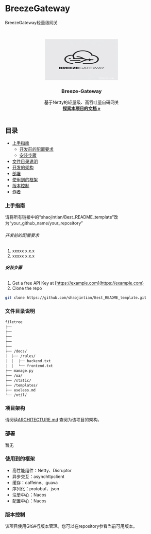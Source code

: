 

# BreezeGateway

BreezeGateway轻量级网关

<!-- PROJECT SHIELDS -->


<!-- PROJECT LOGO -->
<br />

<p align="center">
  <a href="https://github.com/shaojintian/Best_README_template/">
    <img src="images/logo.jpg" alt="Logo" width="240" height="135">
  </a>

<h3 align="center">Breeze-Gateway</h3>
  <p align="center">
    基于Netty的轻量级、高吞吐量自研网关
    <br />
    <a href=""><strong>探索本项目的文档 »</strong></a>
    <br />
    <br />
  </p>

## 目录

- [上手指南](#上手指南)
    - [开发前的配置要求](#开发前的配置要求)
    - [安装步骤](#安装步骤)
- [文件目录说明](#文件目录说明)
- [开发的架构](#项目架构)
- [部署](#部署)
- [使用到的框架](#使用到的框架)
- [版本控制](#版本控制)
- [作者](#作者)

### 上手指南

请将所有链接中的“shaojintian/Best_README_template”改为“your_github_name/your_repository”



###### 开发前的配置要求

1. xxxxx x.x.x
2. xxxxx x.x.x

###### **安装步骤**

1. Get a free API Key at [https://example.com](https://example.com)
2. Clone the repo

```sh
git clone https://github.com/shaojintian/Best_README_template.git
```

### 文件目录说明

```
filetree 
├── 
├── 
├── 
├── 
├── 
├── /docs/
│  ├── /rules/
│  │  ├── backend.txt
│  │  └── frontend.txt
├── manage.py
├── /oa/
├── /static/
├── /templates/
├── useless.md
└── /util/

```





### 项目架构

请阅读[ARCHITECTURE.md](https://github.com/shaojintian/Best_README_template/blob/master/ARCHITECTURE.md) 查阅为该项目的架构。

### 部署

暂无

### 使用到的框架
- 高性能组件：Netty、Disruptor
- 异步交互：asynchttpclient
- 缓存：caffeine、guava
- 序列化：protobuf、json
- 注册中心：Nacos
- 配置中心：Nacos


### 版本控制

该项目使用Git进行版本管理。您可以在repository参看当前可用版本。


